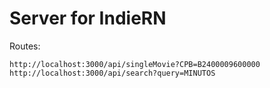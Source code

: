 # Server for IndieRN

Routes:
```
http://localhost:3000/api/singleMovie?CPB=B2400009600000
http://localhost:3000/api/search?query=MINUTOS

```
